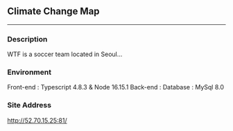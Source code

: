 ## Climate Change Map

---

### Description

WTF is a soccer team located in Seoul...

### Environment

Front-end : Typescript 4.8.3 & Node 16.15.1
Back-end :
Database : MySql 8.0

### Site Address

http://52.70.15.25:81/
